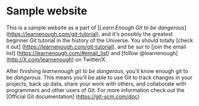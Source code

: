 # Sample website

This is a sample website as a part of [*Learn Enough Git to be dangerous*] (https://learnenough.com/git-tutorial), and it's possibly the greatest beginner Git tutorial in the history of the Universe. You should totally [check it out] (https://learnenough.com/git-tutorial), and be sur to [join the email list] (https://learnenough.com/#email_list) and [follow @learnenough] (http://X.com/learnenough) on Twitter/X.

After finishing *learnenough git to be dangerous*, you'll know enough git to be *dangerous*. This means you'll be able to use Git to track changes in your projects, back up data, share your work with others, and collaborate with programmers and other users of Git.
For more information check out the [Official Git documentation] (https://git-scm.com/doc)